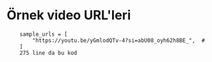  # Örnek video URL'leri
        sample_urls = [
            "https://youtu.be/yGmlodQTv-4?si=abU08_oyh62h8BE_",  #
        ]
        275 line da bu kod 
